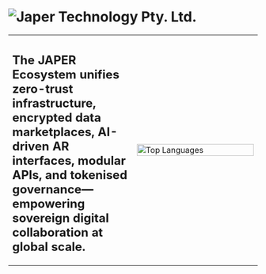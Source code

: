 # ![Japer Technology Pty. Ltd.](https://www.japer.technology)

<table>
  <tr>
    <td width="50%" valign="top">
      <h2>The JAPER Ecosystem unifies zero-trust infrastructure, encrypted data marketplaces, AI-driven AR interfaces, modular APIs, and tokenised governance—empowering sovereign digital collaboration at global scale.</h2>
    </td>
    <td width="50%">
      <img src="https://github-readme-stats.vercel.app/api/top-langs/?username=japertechnology&layout=compact" alt="Top Languages" width="100%">
    </td>
  </tr>
</table>
